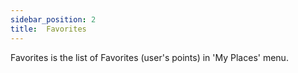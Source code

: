 ```yaml
---
sidebar_position: 2
title:  Favorites
---
```


Favorites is the list of Favorites (user's points) in 'My Places' menu.